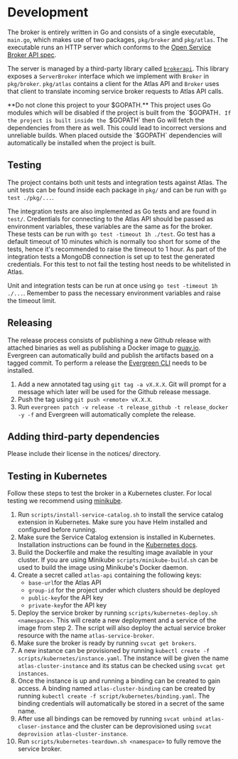 # Development

The broker is entirely written in Go and consists of a single executable, `main.go`, which makes use of two packages, `pkg/broker` and `pkg/atlas`. The executable runs an HTTP server which conforms to the [Open Service Broker API spec](https://github.com/openservicebrokerapi/servicebroker/blob/master/spec.md).

The server is managed by a third-party library called [`brokerapi`](https://github.com/pivotal-cf/brokerapi). This library exposes a `ServerBroker` interface which we implement with `Broker` in `pkg/broker`. `pkg/atlas` contains a client for the Atlas API and `Broker` uses that client to translate incoming service broker requests to Atlas API calls.

**Do not clone this project to your $GOPATH.** This project uses Go modules which will be disabled if the project is built from the `$GOPATH`. If the project is built inside the `$GOPATH` then Go will fetch the dependencies from there as well. This could lead to incorrect versions and unreliable builds. When placed outside the `$GOPATH` dependencies will automatically be installed when the project is built.

## Testing

The project contains both unit tests and integration tests against Atlas. The unit tests can be found inside each package in `pkg/` and can be run with `go test ./pkg/...`.

The integration tests are also implemented as Go tests and are found in `test/`. Credentials for connecting to the Atlas API should be passed as environment variables, these variables are the same as for the broker. These tests can be run with `go test -timeout 1h ./test`. Go test has a default timeout of 10 minutes which is normally too short for some of the tests, hence it's recommended to raise the timeout to 1 hour. As part of the integration tests a MongoDB connection is set up to test the generated credentials. For this test to not fail the testing host needs to be whitelisted in Atlas.

Unit and integration tests can be run at once using `go test -timeout 1h ./...`. Remember to pass the necessary environment variables and raise the timeout limit.

## Releasing

The release process consists of publishing a new Github release with attached binaries as well as publishing a Docker image to [quay.io](https://quay.io). Evergreen can automatically build and publish the artifacts based on a tagged commit. To perform a release the [Evergreen CLI](https://github.com/evergreen-ci/evergreen/wiki/Using-the-Command-Line-Tool) needs to be installed.

1. Add a new annotated tag using `git tag -a vX.X.X`. Git will prompt for a message which later will be used for the Github release message.
2. Push the tag using `git push <remote> vX.X.X`.
3. Run `evergreen patch -v release -t release_github -t release_docker -y -f` and Evergreen will automatically complete the release.

## Adding third-party dependencies

Please include their license in the notices/ directory.

## Testing in Kubernetes

Follow these steps to test the broker in a Kubernetes cluster. For local testing we recommend using [minikube](https://kubernetes.io/docs/setup/learning-environment/minikube/).

1. Run `scripts/install-service-catalog.sh` to install the service catalog extension in Kubernetes.
   Make sure you have Helm installed and configured before running.
2. Make sure the Service Catalog extension is installed in Kubernetes. Installation instructions can
   be found in the [Kubernetes docs](https://kubernetes.io/docs/tasks/service-catalog/install-service-catalog-using-helm/).
3. Build the Dockerfile and make the resulting image available in your cluster. If you are using
   Minikube `scripts/minikube-build.sh` can be used to build the image using Minikube's Docker
   daemon.
4. Create a secret called `atlas-api` containing the following keys:
   - `base-url`for the Atlas API
   - `group-id` for the project under which clusters should be deployed
   - `public-key`for the API key
   - `private-key`for the API key
5. Deploy the service broker by running `scripts/kubernetes-deploy.sh <namespace>`. This will create
   a new deployment and a service of the image from step 2. The script will also deploy the actual service broker resource with the
   name `atlas-service-broker`.
6. Make sure the broker is ready by running `svcat get brokers`.
7. A new instance can be provisioned by running `kubectl create -f
   scripts/kubernetes/instance.yaml`. The instance will be given the name `atlas-cluster-instance`
   and its status can be checked using `svcat get instances`.
8. Once the instance is up and running a binding can be created to gain access. A binding named
   `atlas-cluster-binding` can be created by running `kubectl create -f
   script/kubernetes/binding.yaml`. The binding credentials will automatically be stored in a secret
   of the same name.
9. After use all bindings can be removed by running `svcat unbind atlas-cluser-instance` and the
   cluster can be deprovisioned using `svcat deprovision atlas-cluster-instance`.
10. Run `scripts/kubernetes-teardown.sh <namespace>` to fully remove the service broker.
